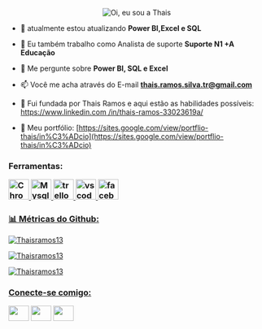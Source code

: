 <p align="center">
  <img src="https://github.com/Thaisramos13/Thaisramos13/raw/main/assets/header-github.gif" alt="Oi, eu sou a Thais" > 
</p>

<!--
How to make the bio gif ?
💜 Thanks to [matyo91](https://github.com/matyo91)

I made my with https://codesandbox.io/s/github-profile-2ijk7
Then i recorded my screen to gif on Mac with Quicktime  and save result to [assets/github.mov](assets/github.mov)
This [GIF converter](https://ezgif.com/video-to-gif) help me to create a dedicated command that convert MOV to GIF.
Then i save result to [assets/github.gif](assets/github.gif)
-->

- 🌱 atualmente estou atualizando **Power BI,Excel e SQL**

- 👯 Eu também trabalho como Analista de suporte **Suporte N1 +A Educação**

- 💬 Me pergunte sobre **Power BI, SQL e Excel**

- 📫 Você me acha através do E-mail **thais.ramos.silva.tr@gmail.com**

- 📄 Fui fundada por Thais Ramos e aqui estão as habilidades possíveis: [https://www.linkedin.com /in/thais-ramos-33023619a/](https://www.linkedin.com/in/thais-ramos-33023619a/)

- 📄 Meu portfólio: [https://sites.google.com/view/portflio-thais/in%C3%ADcio](https://sites.google.com/view/portflio-thais/in%C3%ADcio)

<h3 align="left">Ferramentas:
          </ h3>
          <p align= "left"><a href= <img src="https://cdn.jsdelivr.net/gh/devicons/devicon/icons/canva/canva-original.svg" alt="canva" width="40" height="40" </a>
 <img src="https://cdn.jsdelivr.net/gh/devicons/devicon/icons/chrome/chrome-plain-wordmark.svg" alt="Chrome" width="40" height="40" </a> <img src="https://cdn.jsdelivr.net/gh/devicons/devicon/icons/mysql/mysql-original.svg" alt="Mysql" width="40" height="40"</a> <img src="https://cdn.jsdelivr.net/gh/devicons/devicon/icons/trello/trello-plain.svg" alt="trello" width="40" height="40" </a> <img src="https://cdn.jsdelivr.net/gh/devicons/devicon/icons/vscode/vscode-original.svg" alt="vscode" width="40" height="40" </a> <img src="https://cdn.jsdelivr.net/gh/devicons/devicon/icons/facebook/facebook-original.svg" alt="facebook" width="40" height="40" </a>

<h3 align="left"> 📊 Métricas do Github: </h3>
<p align="left"> <img src="https://komarev.com/ghpvc/?username=Thaisramos13&label=Profile%20views&color=0e75b6&style=flat" alt="Thaisramos13" /> </p>

<p><img align="center" src="https://github-readme-stats.vercel.app/api?username=Thaisramos13&show_icons=true&locale=en" alt="Thaisramos13" /></p>

<p><img align="center" src="https://github-readme-streak-stats.herokuapp.com/?user=Thaisramos13&" alt="Thaisramos13" /></p>
          
<h3 align="left">Conecte-se comigo:
          </h3>
<p align= "left"><a href="https://codepen.io/thaisramos13" target="blank"><img align="center" src="https://cdn.jsdelivr.net/gh/devicons/devicon/icons/codepen/codepen-original-wordmark.svg" height="30" width="40" /></a>
<a href="https://linkedin.com/in/thaisramos33023619a" target="blank"><img align="center" src="https://cdn.jsdelivr.net/gh/devicons/devicon/icons/linkedin/linkedin-original.svg"  height="30" width="40" /></a>
<a href="https://discord.gg/Thai.ramos#3011" target="blank"><img align="center" src= "https://img.shields.io/badge/Discord-7289DA?style=for-the-badge&logo=discord&logoColor=white"  height="30" width="40" /></a>
</p>
